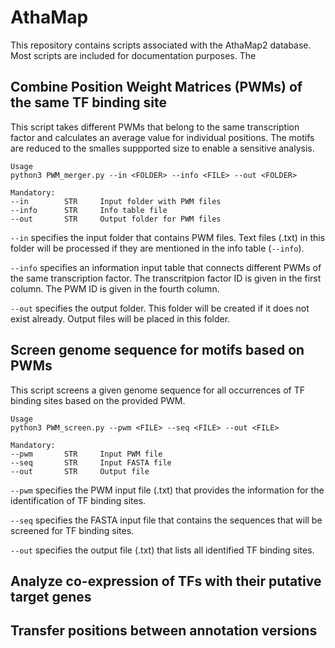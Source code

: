 # AthaMap
This repository contains scripts associated with the AthaMap2 database. Most scripts are included for documentation purposes. The


## Combine Position Weight Matrices (PWMs) of the same TF binding site
This script takes different PWMs that belong to the same transcription factor and calculates an average value for individual positions. The motifs are reduced to the smalles suppported size to enable a sensitive analysis.

```
Usage
python3 PWM_merger.py --in <FOLDER> --info <FILE> --out <FOLDER>

Mandatory:
--in        STR     Input folder with PWM files
--info      STR     Info table file
--out       STR     Output folder for PWM files
```


`--in` specifies the input folder that contains PWM files. Text files (.txt) in this folder will be processed if they are mentioned in the info table (`--info`).

`--info` specifies an information input table that connects different PWMs of the same transcription factor. The transcritpion factor ID is given in the first column. The PWM ID is given in the fourth column.

`--out` specifies the output folder. This folder will be created if it does not exist already. Output files will be placed in this folder.



## Screen genome sequence for motifs based on PWMs
This script screens a given genome sequence for all occurrences of TF binding sites based on the provided PWM.

```
Usage
python3 PWM_screen.py --pwm <FILE> --seq <FILE> --out <FILE>

Mandatory:
--pwm       STR     Input PWM file
--seq       STR     Input FASTA file
--out       STR     Output file
```


`--pwm` specifies the PWM input file (.txt) that provides the information for the identification of TF binding sites.

`--seq` specifies the FASTA input file that contains the sequences that will be screened for TF binding sites.

`--out` specifies the output file (.txt) that lists all identified TF binding sites.





## Analyze co-expression of TFs with their putative target genes



## Transfer positions between annotation versions


